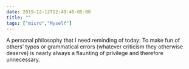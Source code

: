 ```yaml
---
date: 2019-12-12T12:40:40-05:00
title: ""
tags: ["micro","Myself"]
---
```

A personal philosophy that I need reminding of today: To make fun of others’ typos or grammatical errors (whatever criticism they otherwise deserve) is nearly always a flaunting of privilege and therefore unnecessary.
